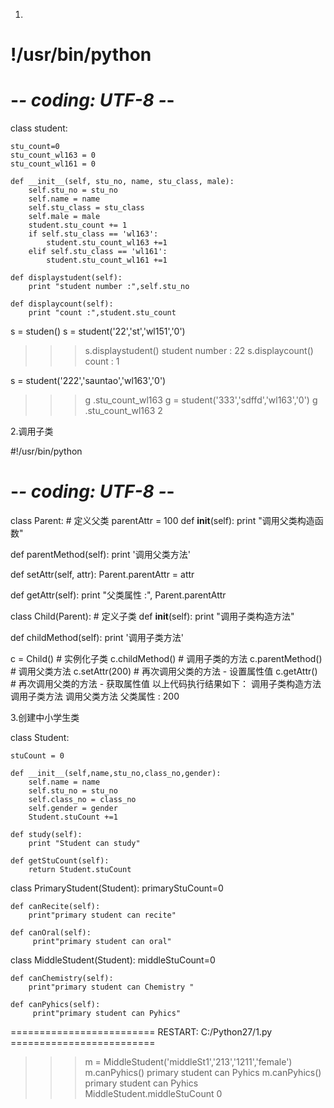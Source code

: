 
1.
# !/usr/bin/python
# -*- coding: UTF-8 -*-


class student:

    stu_count=0
    stu_count_wl163 = 0
    stu_count_wl161 = 0

    def __init__(self, stu_no, name, stu_class, male):
        self.stu_no = stu_no
        self.name = name
        self.stu_class = stu_class
        self.male = male
        student.stu_count += 1
        if self.stu_class == 'wl163':
            student.stu_count_wl163 +=1
        elif self.stu_class == 'wl161':
            student.stu_count_wl161 +=1

    def displaystudent(self):
        print "student number :",self.stu_no

    def displaycount(self):
        print "count :",student.stu_count



s = studen()
s = student('22','st','wl151','0')
>>> s.displaystudent()
student number : 22
>>> s.displaycount()
count : 1

s = student('222','sauntao','wl163','0')
>>> g .stu_count_wl163
g = student('333','sdffd','wl163','0')
>>> g .stu_count_wl163
2




2.调用子类

#!/usr/bin/python
# -*- coding: UTF-8 -*-
 
class Parent:        # 定义父类
   parentAttr = 100
   def __init__(self):
      print "调用父类构造函数"
 
   def parentMethod(self):
      print '调用父类方法'
 
   def setAttr(self, attr):
      Parent.parentAttr = attr
 
   def getAttr(self):
      print "父类属性 :", Parent.parentAttr
 
class Child(Parent): # 定义子类
   def __init__(self):
      print "调用子类构造方法"
 
   def childMethod(self):
      print '调用子类方法'
 
c = Child()          # 实例化子类
c.childMethod()      # 调用子类的方法
c.parentMethod()     # 调用父类方法
c.setAttr(200)       # 再次调用父类的方法 - 设置属性值
c.getAttr()          # 再次调用父类的方法 - 获取属性值
以上代码执行结果如下：
调用子类构造方法
调用子类方法
调用父类方法
父类属性 : 200


3.创建中小学生类

class Student:

    stuCount = 0

    def __init__(self,name,stu_no,class_no,gender):
        self.name = name
        self.stu_no = stu_no
        self.class_no = class_no
        self.gender = gender
        Student.stuCount +=1

    def study(self):
        print "Student can study"

    def getStuCount(self):
        return Student.stuCount

class PrimaryStudent(Student):
    primaryStuCount=0

    def canRecite(self):
        print"primary student can recite"

    def canOral(self):
         print"primary student can oral"


class MiddleStudent(Student):
    middleStuCount=0

    def canChemistry(self):
        print"primary student can Chemistry "

    def canPyhics(self):
         print"primary student can Pyhics"
         
        
========================= RESTART: C:/Python27/1.py =========================
>>> m = MiddleStudent('middleSt1','213','1211','female')
>>> m.canPyhics()
primary student can Pyhics
>>> m.canPyhics()
primary student can Pyhics
>>> MiddleStudent.middleStuCount
0
>>> 


